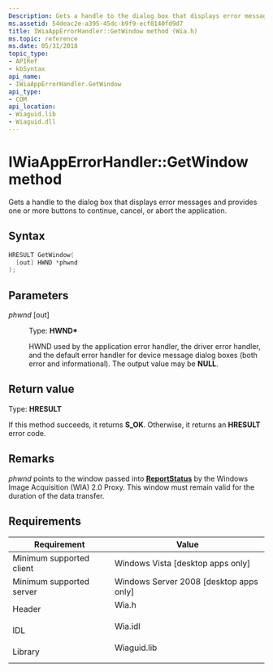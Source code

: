 ```yaml
---
Description: Gets a handle to the dialog box that displays error messages and provides one or more buttons to continue, cancel, or abort the application.
ms.assetid: 54deac2e-a395-45dc-b9f9-ecf8140fd9d7
title: IWiaAppErrorHandler::GetWindow method (Wia.h)
ms.topic: reference
ms.date: 05/31/2018
topic_type: 
- APIRef
- kbSyntax
api_name: 
- IWiaAppErrorHandler.GetWindow
api_type: 
- COM
api_location: 
- Wiaguid.lib
- Wiaguid.dll
---
```


# IWiaAppErrorHandler::GetWindow method

Gets a handle to the dialog box that displays error messages and provides one or more buttons to continue, cancel, or abort the application.

## Syntax


```C++
HRESULT GetWindow(
  [out] HWND *phwnd
);
```



## Parameters

<dl> <dt>

*phwnd* \[out\]
</dt> <dd>

Type: **HWND\***

HWND used by the application error handler, the driver error handler, and the default error handler for device message dialog boxes (both error and informational). The output value may be **NULL**.

</dd> </dl>

## Return value

Type: **HRESULT**

If this method succeeds, it returns **S\_OK**. Otherwise, it returns an **HRESULT** error code.

## Remarks

*phwnd* points to the window passed into [**ReportStatus**](-wia-iwiaerrorhandler-reportstatus.md) by the Windows Image Acquisition (WIA) 2.0 Proxy. This window must remain valid for the duration of the data transfer.

## Requirements



| Requirement | Value |
|-------------------------------------|----------------------------------------------------------------------------------------|
| Minimum supported client<br/> | Windows Vista \[desktop apps only\]<br/>                                         |
| Minimum supported server<br/> | Windows Server 2008 \[desktop apps only\]<br/>                                   |
| Header<br/>                   | <dl> <dt>Wia.h</dt> </dl>       |
| IDL<br/>                      | <dl> <dt>Wia.idl</dt> </dl>     |
| Library<br/>                  | <dl> <dt>Wiaguid.lib</dt> </dl> |



 

 




